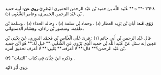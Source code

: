 ٣٦٢٨ -** د:** عُبَيد اللَّه بن حميد بْن عَبْد الرحمن الحميري البَصْرِيّ.**روى عن:** أبيه حميد بْن عَبْد الرحمن الحميري، وعامر الشَّعْبِي (د) .

**رَوَى عَنه:** أبان بْن يَزِيد العطار (د) ، وحماد بْن سلمة (د) ، وخالد الحذاء (د) ، وسلمة بْن علقمة، ومنصور بْن زاذان، وهِشَام الدستوائي.

قال عَبْد الرحمن بْن أَبي حاتم (١) : قرئ عَلَى الْعَبَّاس بْن مُحَمَّد الدوري، عَنْ يَحْيَى بْن مَعِين إنه سئل عَنْ عُبَيد اللَّه بْن حميد الَّذِي يَرْوِي عَنِ الشَّعْبِي،** قيل لَهُ:** هُوَ ابْن حميد بْن عَبْد الرحمن؟** قال:** لا أعرفه،** يَعْنِي:** لا أعرف تحقيق أمره.

وذكره ابنُ حِبَّان فِي كتاب "الثقات" (٣) .

رَوَى أَبُو دَاوُد.